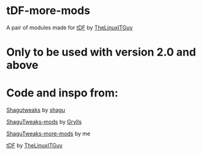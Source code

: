 # tDF-more-mods
A pair of modules made for [tDF](https://github.com/TheLinuxITGuy/Turtle-Dragonflight) by [TheLinuxITGuy](https://github.com/TheLinuxITGuy)


# Only to be used with version 2.0 and above

# Code and inspo from: 

[Shagutweaks](https://github.com/shagu/ShaguTweaks/) by [shagu](https://github.com/shagu)   

[ShaguTweaks-mods](https://github.com/GryllsAddons/ShaguTweaks-mods)  by [Grylls](https://github.com/GryllsAddons)

[ShaguTweaks-more-mods](https://github.com/CrimsonHollow/ShaguTweaks-more-mods) by me 

[tDF](https://github.com/TheLinuxITGuy/Turtle-Dragonflight) by [TheLinuxITGuy](https://github.com/TheLinuxITGuy)

